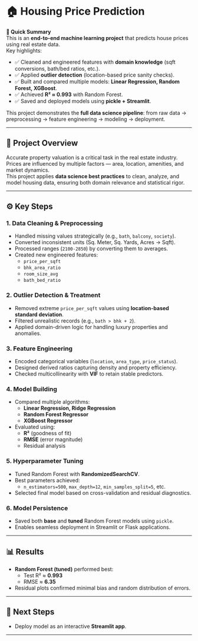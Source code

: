 # 🏠 Housing Price Prediction  

**🚀 Quick Summary**  
This is an **end-to-end machine learning project** that predicts house prices using real estate data.  
Key highlights:  
- ✅ Cleaned and engineered features with **domain knowledge** (sqft conversions, bath/bed ratios, etc.).  
- ✅ Applied **outlier detection** (location-based price sanity checks).  
- ✅ Built and compared multiple models: **Linear Regression, Random Forest, XGBoost**.  
- ✅ Achieved **R² ≈ 0.993** with Random Forest.  
- ✅ Saved and deployed models using **pickle + Streamlit**.  

This project demonstrates the **full data science pipeline**: from raw data → preprocessing → feature engineering → modeling → deployment.  

---

## 📌 Project Overview  

Accurate property valuation is a critical task in the real estate industry. Prices are influenced by multiple factors — area, location, amenities, and market dynamics.  
This project applies **data science best practices** to clean, analyze, and model housing data, ensuring both domain relevance and statistical rigor.  

---

## ⚙️ Key Steps  

### 1. Data Cleaning & Preprocessing  
- Handled missing values strategically (e.g., `bath`, `balcony`, `society`).  
- Converted inconsistent units (Sq. Meter, Sq. Yards, Acres → Sqft).  
- Processed ranges (`2100-2850`) by converting them to averages.  
- Created new engineered features:  
  - `price_per_sqft`  
  - `bhk_area_ratio`  
  - `room_size_avg`  
  - `bath_bed_ratio`  

### 2. Outlier Detection & Treatment  
- Removed extreme `price_per_sqft` values using **location-based standard deviation**.  
- Filtered unrealistic records (e.g., `bath > bhk + 2`).  
- Applied domain-driven logic for handling luxury properties and anomalies.  

### 3. Feature Engineering  
- Encoded categorical variables (`location`, `area_type`, `price_status`).  
- Designed derived ratios capturing density and property efficiency.  
- Checked multicollinearity with **VIF** to retain stable predictors.  

### 4. Model Building  
- Compared multiple algorithms:  
  - **Linear Regression, Ridge Regression**  
  - **Random Forest Regressor**  
  - **XGBoost Regressor**  
- Evaluated using:  
  - **R²** (goodness of fit)  
  - **RMSE** (error magnitude)  
  - Residual analysis  

### 5. Hyperparameter Tuning  
- Tuned Random Forest with **RandomizedSearchCV**.  
- Best parameters achieved:  
  - `n_estimators=500`, `max_depth=12`, `min_samples_split=5`, etc.  
- Selected final model based on cross-validation and residual diagnostics.  

### 6. Model Persistence  
- Saved both **base** and **tuned** Random Forest models using `pickle`.  
- Enables seamless deployment in Streamlit or Flask applications.  

---

## 📊 Results  

- **Random Forest (tuned)** performed best:  
  - Test R² ≈ **0.993**  
  - RMSE ≈ **6.35**  
- Residual plots confirmed minimal bias and random distribution of errors.  

---

## 🚀 Next Steps  

- Deploy model as an interactive **Streamlit app**.  

---
